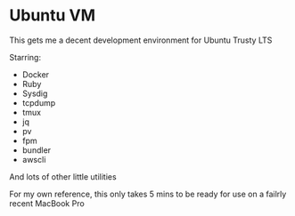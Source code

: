 Ubuntu VM
=========

This gets me a decent development environment for Ubuntu Trusty LTS

Starring:

* Docker
* Ruby
* Sysdig
* tcpdump
* tmux
* jq
* pv
* fpm
* bundler
* awscli

And lots of other little utilities

For my own reference, this only takes 5 mins to be ready for use on a failrly recent MacBook Pro

